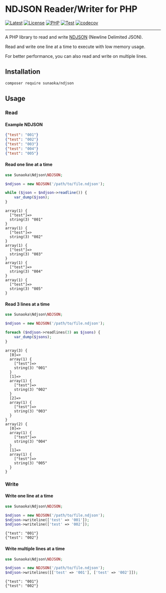 # NDJSON Reader/Writer for PHP

[![Latest](https://poser.pugx.org/sunaoka/ndjson/v)](https://packagist.org/packages/sunaoka/ndjson)
[![License](https://poser.pugx.org/sunaoka/ndjson/license)](https://packagist.org/packages/sunaoka/ndjson)
[![PHP](https://img.shields.io/packagist/php-v/sunaoka/ndjson)](composer.json)
[![Test](https://github.com/sunaoka/ndjson/actions/workflows/test.yml/badge.svg)](https://github.com/sunaoka/ndjson/actions/workflows/test.yml)
[![codecov](https://codecov.io/gh/sunaoka/ndjson/branch/develop/graph/badge.svg)](https://codecov.io/gh/sunaoka/ndjson)

---

A PHP library to read and write [NDJSON](http://ndjson.org/) (Newline Delimited JSON).

Read and write one line at a time to execute with low memory usage.

For better performance, you can also read and write on multiple lines.

## Installation

```bash
composer require sunaoka/ndjson
```

## Usage

### Read

#### Example NDJSON

```json
{"test": "001"}
{"test": "002"}
{"test": "003"}
{"test": "004"}
{"test": "005"}
```

#### Read one line at a time

```php
use Sunaoka\Ndjson\NDJSON;

$ndjson = new NDJSON('/path/to/file.ndjson');

while ($json = $ndjson->readline()) {
    var_dump($json);
}
```

```
array(1) {
  ["test"]=>
  string(3) "001"
}
array(1) {
  ["test"]=>
  string(3) "002"
}
array(1) {
  ["test"]=>
  string(3) "003"
}
array(1) {
  ["test"]=>
  string(3) "004"
}
array(1) {
  ["test"]=>
  string(3) "005"
}
```

#### Read 3 lines at a time

```php
use Sunaoka\Ndjson\NDJSON;

$ndjson = new NDJSON('/path/to/file.ndjson');

foreach ($ndjson->readlines(3) as $jsons) {
    var_dump($jsons);
}
```

```
array(3) {
  [0]=>
  array(1) {
    ["test"]=>
    string(3) "001"
  }
  [1]=>
  array(1) {
    ["test"]=>
    string(3) "002"
  }
  [2]=>
  array(1) {
    ["test"]=>
    string(3) "003"
  }
}
array(2) {
  [0]=>
  array(1) {
    ["test"]=>
    string(3) "004"
  }
  [1]=>
  array(1) {
    ["test"]=>
    string(3) "005"
  }
}

```

### Write

#### Write one line at a time

```php
use Sunaoka\Ndjson\NDJSON;

$ndjson = new NDJSON('/path/to/file.ndjson');
$ndjson->writeline(['test' => '001']);
$ndjson->writeline(['test' => '002']);
```

```
{"test": "001"}
{"test": "002"}
```

#### Write multiple lines at a time

```php
use Sunaoka\Ndjson\NDJSON;

$ndjson = new NDJSON('/path/to/file.ndjson');
$ndjson->writelines([['test' => '001'], ['test' => '002']]);
```

```
{"test": "001"}
{"test": "002"}
```

